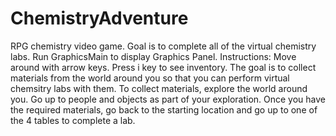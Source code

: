 # ChemistryAdventure
RPG chemistry video game. Goal is to complete all of the virtual chemistry labs. 
Run GraphicsMain to display Graphics Panel. 
Instructions: 
Move around with arrow keys. Press i key to see inventory. 
The goal is to collect materials from the world around you so that you can perform virtual chemsitry labs with them. 
To collect materials, explore the world around you. Go up to people and objects as part of your exploration. 
Once you have the required materials, go back to the starting location and go up to one of the 4 tables to complete a lab. 
